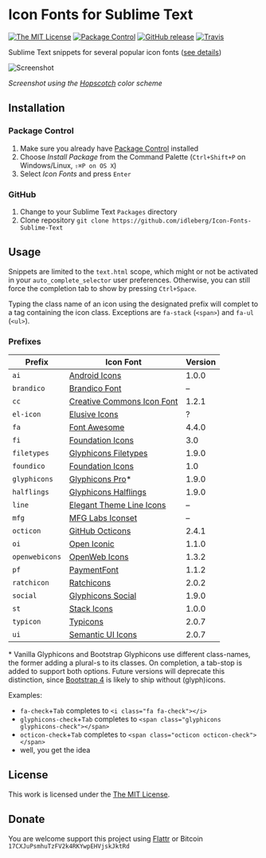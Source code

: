 # Icon Fonts for Sublime Text

[![The MIT License](https://img.shields.io/badge/license-MIT-orange.svg?style=flat-square)](http://opensource.org/licenses/MIT)
[![Package Control](https://packagecontrol.herokuapp.com/downloads/Icon%20Fonts.svg?style=flat-square)](https://packagecontrol.io/packages/Icon%20Fonts)
[![GitHub release](https://img.shields.io/github/release/idleberg/Icon-Fonts-Sublime-Text.svg?style=flat-square)](https://github.com/idleberg/Icon-Fonts-Sublime-Text/releases)
[![Travis](https://img.shields.io/travis/idleberg/Icon-Fonts-Sublime-Text.svg?style=flat-square)](https://travis-ci.org/idleberg/Icon-Fonts-Sublime-Text)

Sublime Text snippets for several popular icon fonts ([see details](#prefixes))

![Screenshot](https://raw.github.com/idleberg/Icon-Fonts-Sublime-Text/master/screenshot.gif)

*Screenshot using the [Hopscotch](https://github.com/idleberg/Hopscotch) color scheme*

## Installation

### Package Control

1. Make sure you already have [Package Control](http://wbond.net/sublime_packages/package_control/) installed
2. Choose *Install Package* from the Command Palette (`Ctrl+Shift+P` on Windows/Linux, `⇧⌘P on OS X`)
3. Select *Icon Fonts* and press `Enter`

### GitHub

1. Change to your Sublime Text `Packages` directory
2. Clone repository `git clone https://github.com/idleberg/Icon-Fonts-Sublime-Text`

## Usage

Snippets are limited to the `text.html` scope, which might or not be activated in your `auto_complete_selector` user preferences. Otherwise, you can still force the completion tab to show by pressing `Ctrl+Space`.

Typing the class name of an icon using the designated prefix will complet to a tag containing the icon class. Exceptions are `fa-stack` (`<span>`) and `fa-ul` (`<ul>`).

### Prefixes

Prefix         | Icon Font | Version
---------------|-----------|--------
`ai`           | [Android Icons](http://www.androidicons.com/) | 1.0.0
`brandico`     | [Brandico Font](https://github.com/fontello/brandico.font) | –
`cc`           | [Creative Commons Icon Font](http://cc-icons.github.io/) | 1.2.1
`el-icon`      | [Elusive Icons](http://shoestrap.org/downloads/elusive-icons-webfont/) | ?
`fa`           | [Font Awesome](http://fontawesome.io/) | 4.4.0
`fi`           | [Foundation Icons](http://zurb.com/playground/foundation-icons) | 3.0
`filetypes`    | [Glyphicons Filetypes](http://glyphicons.com/) | 1.9.0
`foundico`     | [Foundation Icons](https://github.com/zurb/foundation-icons/tree/original-implementation) | 1.0
`glyphicons`   | [Glyphicons Pro](http://glyphicons.com/)* | 1.9.0
`halflings`    | [Glyphicons Halflings](http://glyphicons.com/) | 1.9.0
`line`         | [Elegant Theme Line Icons](http://www.elegantthemes.com/blog/resources/how-to-use-and-embed-an-icon-font-on-your-website) | –
`mfg`          | [MFG Labs Iconset](http://mfglabs.github.io/mfglabs-iconset/) | –
`octicon`      | [GitHub Octicons](https://octicons.github.com/) | 2.4.1
`oi`           | [Open Iconic](https://useiconic.com/open/) | 1.1.0
`openwebicons` | [OpenWeb Icons](http://pfefferle.github.io/openwebicons/) | 1.3.2
`pf`           | [PaymentFont](http://paymentfont.io/) | 1.1.2 
`ratchicon`    | [Ratchicons](http://goratchet.com/components/#ratchicons) | 2.0.2
`social`       | [Glyphicons Social](http://glyphicons.com/) | 1.9.0
`st`           | [Stack Icons](http://stackicons.com/) | 1.0.0
`typicon`      | [Typicons](http://typicons.com/) | 2.0.7
`ui`           | [Semantic UI Icons](http://semantic-ui.com/elements/icon.html) | 2.0.7

\* Vanilla Glyphicons and Bootstrap Glyphicons use different class-names, the former adding a plural-s to its classes. On completion, a tab-stop is added to support both options. Future versions will deprecate this distinction, since [Bootstrap 4](http://blog.getbootstrap.com/2015/08/19/bootstrap-4-alpha/) is likely to ship without (glyph)icons.

Examples:

* `fa-check`+`Tab` completes to `<i class="fa fa-check"></i>`
* `glyphicons-check`+`Tab` completes to `<span class="glyphicons glyphicons-check"></span>`
* `octicon-check`+`Tab` completes to `<span class="octicon octicon-check"></span>`
* well, you get the idea

## License

This work is licensed under the [The MIT License](LICENSE).

## Donate

You are welcome support this project using [Flattr](https://flattr.com/submit/auto?user_id=idleberg&url=https://github.com/idleberg/Icon-Fonts-Sublime-Text) or Bitcoin `17CXJuPsmhuTzFV2k4RKYwpEHVjskJktRd`
